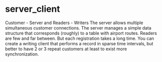 # server_client
Customer - Server and Readers - Writers
The server allows multiple simultaneous customer connections.
The server manages a simple data structure that corresponds (roughly) to a table with
airport routes.
Readers are few and far between. But each registration takes a long time.
You can create a writing client that performs a record in sparse time
intervals, but better to have 2 or 3 repeat customers at least to exist
more synchronization.
